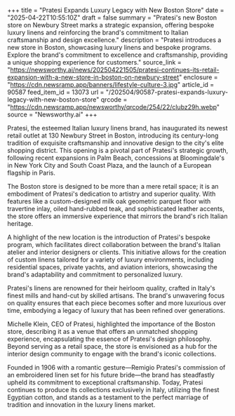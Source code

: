 +++
title = "Pratesi Expands Luxury Legacy with New Boston Store"
date = "2025-04-22T10:55:10Z"
draft = false
summary = "Pratesi's new Boston store on Newbury Street marks a strategic expansion, offering bespoke luxury linens and reinforcing the brand's commitment to Italian craftsmanship and design excellence."
description = "Pratesi introduces a new store in Boston, showcasing luxury linens and bespoke programs. Explore the brand's commitment to excellence and craftsmanship, providing a unique shopping experience for customers."
source_link = "https://newsworthy.ai/news/202504221505/pratesi-continues-its-retail-expansion-with-a-new-store-in-boston-on-newbury-street"
enclosure = "https://cdn.newsramp.app/banners/lifestyle-culture-3.jpg"
article_id = 90587
feed_item_id = 13073
url = "/202504/90587-pratesi-expands-luxury-legacy-with-new-boston-store"
qrcode = "https://cdn.newsramp.app/newsworthy/qrcode/254/22/clubz29h.webp"
source = "Newsworthy.ai"
+++

<p>Pratesi, the esteemed Italian luxury linens brand, has inaugurated its newest retail outlet at 130 Newbury Street in Boston, introducing its century-long tradition of exquisite craftsmanship and innovative design to the city's elite shopping district. This opening is a pivotal part of Pratesi's strategic growth, following recent expansions in Palm Beach, concessions at Bloomingdale's in New York City and South Coast Plaza, and the launch of a European flagship in Paris.</p><p>The Boston store is designed to be more than a mere retail space; it is an embodiment of Pratesi's dedication to artistry and superior quality. With features like a custom-designed milk oak geometric parquet floor with travertine inlay, oiled hand-rubbed teak, and sophisticated leather accents, the store offers an immersive experience that mirrors the brand's rich Italian heritage.</p><p>A highlight of the new location is the introduction of Pratesi's bespoke program, which facilitates direct collaboration between the brand's Italian atelier and interior designers or clients. This initiative allows for the creation of custom linens tailored for a variety of luxury environments, including residential spaces, private yachts, and aviation interiors, showcasing the brand's adaptability and commitment to personalized luxury.</p><p>Pratesi's linens are renowned for their heirloom quality, crafted in Italy's finest mills and hand-cut by skilled artisans. The brand's unwavering focus on quality ensures that each piece becomes softer and more luxurious over time, embodying a legacy of luxury that has been refined over generations.</p><p>Michelle Klein, CEO of Pratesi, highlighted the importance of the Boston store, describing it as a venue that offers an unmatched shopping experience, encapsulating the essence of Pratesi's design philosophy. Beyond serving as a retail space, the store is envisioned as a hub for the interior design community to engage with the brand's iconic collections.</p><p>Founded in 1906 with a romantic gesture—Remigio Pratesi's commission of an embroidered linen set for his future bride—the brand has steadfastly upheld its commitment to exceptional craftsmanship. Today, Pratesi continues to produce its collections exclusively in Italy, utilizing the finest Egyptian cotton, and stands as a testament to the perfect marriage of tradition and innovation in the luxury linens market.</p>